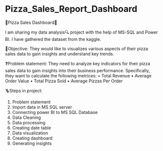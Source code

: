 # Pizza_Sales_Report_Dashboard


🍕Pizza Sales Dashboard🍕

I am sharing my data analysis🔍 project with the help of MS-SQL and Power BI. I have gathered the dataset from the kaggle.

🎯Objective:
They would like to visualizes various aspects of their pizza sales data to gain insights and understand key trends.

❓Problem statement:
They need to analyze key indicators for their pizza sales data to gain insights into their business performance. Specifically, they want to calculate the following metrices:
• Total Revenue
• Average Order Value
• Total Pizza Sold
• Average Pizzas Per Order

🪜Steps in project: 
1. Problem statement
2. Import data in MS SQL server
3. Connecting power BI to MS SQL Database
4. Data Cleaning
5. Data processing
6. Creating date table
7. Data visualization
8. Creating dashboard
9. Generating insights
